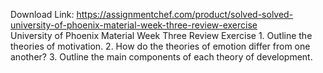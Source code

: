 Download Link: https://assignmentchef.com/product/solved-solved-university-of-phoenix-material-week-three-review-exercise
<br>
University of Phoenix Material Week Three Review Exercise 1. Outline the theories of motivation. 2. How do the theories of emotion differ from one another? 3. Outline the main components of each theory of development.